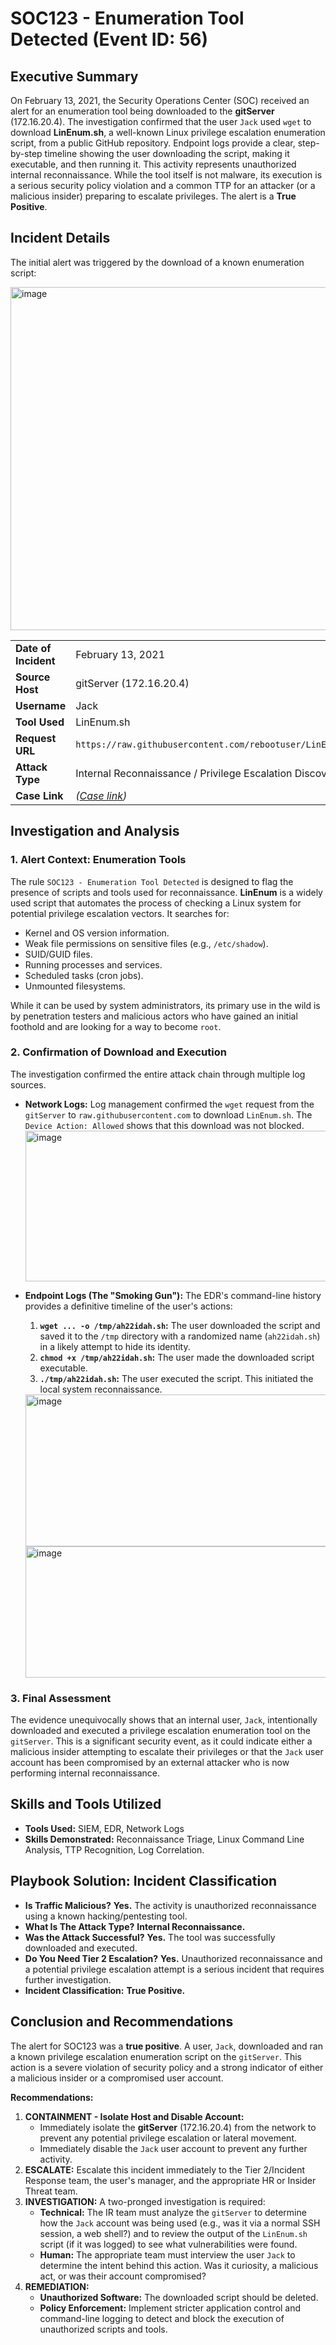 # SOC123 - Enumeration Tool Detected (Event ID: 56)

## Executive Summary

On February 13, 2021, the Security Operations Center (SOC) received an alert for an enumeration tool being downloaded to the **gitServer** (172.16.20.4). The investigation confirmed that the user `Jack` used `wget` to download **LinEnum.sh**, a well-known Linux privilege escalation enumeration script, from a public GitHub repository. Endpoint logs provide a clear, step-by-step timeline showing the user downloading the script, making it executable, and then running it. This activity represents unauthorized internal reconnaissance. While the tool itself is not malware, its execution is a serious security policy violation and a common TTP for an attacker (or a malicious insider) preparing to escalate privileges. The alert is a **True Positive**.

## Incident Details

The initial alert was triggered by the download of a known enumeration script:

<img width="1456" height="549" alt="image" src="https://github.com/user-attachments/assets/2b80cbf1-9128-4a94-907e-c1b76551c5cb" />

| | |
| :--- | :--- |
| **Date of Incident**| February 13, 2021 |
| **Source Host**| gitServer (172.16.20.4) |
| **Username**| Jack |
| **Tool Used**| LinEnum.sh |
| **Request URL**| `https://raw.githubusercontent.com/rebootuser/LinEnum/master/LinEnum.sh` |
| **Attack Type**| Internal Reconnaissance / Privilege Escalation Discovery |
| **Case Link**| *([Case link](https://app.letsdefend.io/case-management/casedetail/sohankanna/56))* |

## Investigation and Analysis

### 1. Alert Context: Enumeration Tools

The rule `SOC123 - Enumeration Tool Detected` is designed to flag the presence of scripts and tools used for reconnaissance. **LinEnum** is a widely used script that automates the process of checking a Linux system for potential privilege escalation vectors. It searches for:
*   Kernel and OS version information.
*   Weak file permissions on sensitive files (e.g., `/etc/shadow`).
*   SUID/GUID files.
*   Running processes and services.
*   Scheduled tasks (cron jobs).
*   Unmounted filesystems.

While it can be used by system administrators, its primary use in the wild is by penetration testers and malicious actors who have gained an initial foothold and are looking for a way to become `root`.

### 2. Confirmation of Download and Execution

The investigation confirmed the entire attack chain through multiple log sources.
*   **Network Logs:** Log management confirmed the `wget` request from the `gitServer` to `raw.githubusercontent.com` to download `LinEnum.sh`. The `Device Action: Allowed` shows that this download was not blocked.
    <img width="663" height="241" alt="image" src="https://github.com/user-attachments/assets/5e3cca62-4dbe-4af3-9c28-902db0c3f1fc" />
*   **Endpoint Logs (The "Smoking Gun"):** The EDR's command-line history provides a definitive timeline of the user's actions:
    1.  **`wget ... -o /tmp/ah22idah.sh`:** The user downloaded the script and saved it to the `/tmp` directory with a randomized name (`ah22idah.sh`) in a likely attempt to hide its identity.
    2.  **`chmod +x /tmp/ah22idah.sh`:** The user made the downloaded script executable.
    3.  **`./tmp/ah22idah.sh`:** The user executed the script. This initiated the local system reconnaissance.

    <img width="1000" height="243" alt="image" src="https://github.com/user-attachments/assets/80ad4131-17c7-49f6-9e5b-c630b7b54be1" />
    <img width="952" height="210" alt="image" src="https://github.com/user-attachments/assets/a221d549-63e3-48a2-88a5-aa66fa8aa7f5" />

### 3. Final Assessment

The evidence unequivocally shows that an internal user, `Jack`, intentionally downloaded and executed a privilege escalation enumeration tool on the `gitServer`. This is a significant security event, as it could indicate either a malicious insider attempting to escalate their privileges or that the `Jack` user account has been compromised by an external attacker who is now performing internal reconnaissance.

## Skills and Tools Utilized

*   **Tools Used:** SIEM, EDR, Network Logs
*   **Skills Demonstrated:** Reconnaissance Triage, Linux Command Line Analysis, TTP Recognition, Log Correlation.

## Playbook Solution: Incident Classification

*   **Is Traffic Malicious?** **Yes.** The activity is unauthorized reconnaissance using a known hacking/pentesting tool.
*   **What Is The Attack Type?** **Internal Reconnaissance.**
*   **Was the Attack Successful?** **Yes.** The tool was successfully downloaded and executed.
*   **Do You Need Tier 2 Escalation?** **Yes.** Unauthorized reconnaissance and a potential privilege escalation attempt is a serious incident that requires further investigation.
*   **Incident Classification:** **True Positive.**

## Conclusion and Recommendations

The alert for SOC123 was a **true positive**. A user, `Jack`, downloaded and ran a known privilege escalation enumeration script on the `gitServer`. This action is a severe violation of security policy and a strong indicator of either a malicious insider or a compromised user account.

**Recommendations:**

1.  **CONTAINMENT - Isolate Host and Disable Account:**
    *   Immediately isolate the **gitServer** (172.16.20.4) from the network to prevent any potential privilege escalation or lateral movement.
    *   Immediately disable the `Jack` user account to prevent any further activity.
2.  **ESCALATE:** Escalate this incident immediately to the Tier 2/Incident Response team, the user's manager, and the appropriate HR or Insider Threat team.
3.  **INVESTIGATION:** A two-pronged investigation is required:
    *   **Technical:** The IR team must analyze the `gitServer` to determine how the `Jack` account was being used (e.g., was it via a normal SSH session, a web shell?) and to review the output of the `LinEnum.sh` script (if it was logged) to see what vulnerabilities were found.
    *   **Human:** The appropriate team must interview the user `Jack` to determine the intent behind this action. Was it curiosity, a malicious act, or was their account compromised?
4.  **REMEDIATION:**
    *   **Unauthorized Software:** The downloaded script should be deleted.
    *   **Policy Enforcement:** Implement stricter application control and command-line logging to detect and block the execution of unauthorized scripts and tools.











